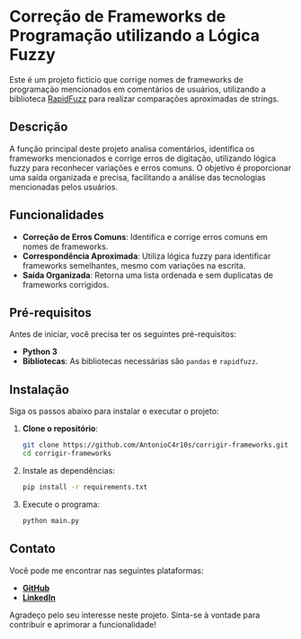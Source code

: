 # Correção de Frameworks de Programação utilizando a Lógica Fuzzy

Este é um projeto fictício que corrige nomes de frameworks de programação mencionados em comentários de usuários, utilizando a biblioteca [RapidFuzz](https://pypi.org/project/RapidFuzz/) para realizar comparações aproximadas de strings.

## Descrição

A função principal deste projeto analisa comentários, identifica os frameworks mencionados e corrige erros de digitação, utilizando lógica fuzzy para reconhecer variações e erros comuns. O objetivo é proporcionar uma saída organizada e precisa, facilitando a análise das tecnologias mencionadas pelos usuários.

## Funcionalidades

- **Correção de Erros Comuns**: Identifica e corrige erros comuns em nomes de frameworks.
- **Correspondência Aproximada**: Utiliza lógica fuzzy para identificar frameworks semelhantes, mesmo com variações na escrita.
- **Saída Organizada**: Retorna uma lista ordenada e sem duplicatas de frameworks corrigidos.

## Pré-requisitos

Antes de iniciar, você precisa ter os seguintes pré-requisitos:

- **Python 3**
- **Bibliotecas**: As bibliotecas necessárias são `pandas` e `rapidfuzz`.

## Instalação

Siga os passos abaixo para instalar e executar o projeto:

1. **Clone o repositório**:
   ```bash
   git clone https://github.com/AntonioC4r10s/corrigir-frameworks.git
   cd corrigir-frameworks
   ```
2. Instale as dependências:
    ```bash
    pip install -r requirements.txt
    ```

3. Execute o programa:
    ```bash
    python main.py
    ```
## Contato
Você pode me encontrar nas seguintes plataformas:
- [**GitHub**](github.com/AntonioC4r10s)
- [**LinkedIn**](https://www.linkedin.com/in/antoniojuniortec/)

Agradeço pelo seu interesse neste projeto. Sinta-se à vontade para contribuir e aprimorar a funcionalidade!

